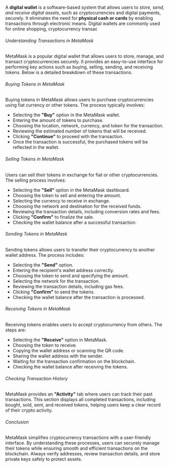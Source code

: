 
<p>A <strong>digital wallet</strong> is a software-based system that allows users to <em>store, send, and receive digital assets</em>, such as cryptocurrencies and digital payments, securely. It eliminates the need for <strong>physical cash or cards</strong> by enabling transactions through electronic means. Digital wallets are commonly used for online shopping, cryptocurrency transac

<h6>Understanding Transactions in MetaMask</h6>
<p>MetaMask is a popular digital wallet that allows users to store, manage, and transact cryptocurrencies securely. It provides an easy-to-use interface for performing key actions such as buying, selling, sending, and receiving tokens. Below is a detailed breakdown of these transactions.</p>


<h6>Buying Tokens in MetaMask</h6>
    <p>Buying tokens in MetaMask allows users to purchase cryptocurrencies using fiat currency or other tokens. The process typically involves:</p>
    <ul>
        <li>Selecting the <strong>"Buy"</strong> option in the MetaMask wallet.</li>
        <li>Entering the amount of tokens to purchase.</li>
        <li>Choosing the location, network, currency, and token for the transaction.</li>
        <li>Reviewing the estimated number of tokens that will be received.</li>
        <li>Clicking <strong>"Continue"</strong> to proceed with the transaction.</li>
        <li>Once the transaction is successful, the purchased tokens will be reflected in the wallet.</li>
    </ul>
  <h6>Selling Tokens in MetaMask</h6>
    <p>Users can sell their tokens in exchange for fiat or other cryptocurrencies. The selling process involves:</p>
    <ul>
        <li>Selecting the <strong>"Sell"</strong> option in the MetaMask dashboard.</li>
        <li>Choosing the token to sell and entering the amount.</li>
        <li>Selecting the currency to receive in exchange.</li>
        <li>Choosing the network and destination for the received funds.</li>
        <li>Reviewing the transaction details, including conversion rates and fees.</li>
        <li>Clicking <strong>"Confirm"</strong> to finalize the sale.</li>
        <li>Checking the wallet balance after a successful transaction.</li>
    </ul>

 <h6>Sending Tokens in MetaMask</h6>
    <p>Sending tokens allows users to transfer their cryptocurrency to another wallet address. The process includes:</p>
    <ul>
        <li>Selecting the <strong>"Send"</strong> option.</li>
        <li>Entering the recipient's wallet address correctly.</li>
        <li>Choosing the token to send and specifying the amount.</li>
        <li>Selecting the network for the transaction.</li>
        <li>Reviewing the transaction details, including gas fees.</li>
        <li>Clicking <strong>"Confirm"</strong> to send the tokens.</li>
        <li>Checking the wallet balance after the transaction is processed.</li>
    </ul>
 <h6>Receiving Tokens in MetaMask</h6>
    <p>Receiving tokens enables users to accept cryptocurrency from others. The steps are:</p>
    <ul>
        <li>Selecting the <strong>"Receive"</strong> option in MetaMask.</li>
        <li>Choosing the token to receive.</li>
        <li>Copying the wallet address or scanning the QR code.</li>
        <li>Sharing the wallet address with the sender.</li>
        <li>Waiting for the transaction confirmation on the blockchain.</li>
        <li>Checking the wallet balance after receiving the tokens.</li>
    </ul>

<h6>Checking Transaction History</h6>
    <p>MetaMask provides an <strong>"Activity"</strong> tab where users can track their past transactions. This section displays all completed transactions, including bought, sold, sent, and received tokens, helping users keep a clear record of their crypto activity.</p>

 <h6>Conclusion</h6>
    <p>MetaMask simplifies cryptocurrency transactions with a user-friendly interface. By understanding these processes, users can securely manage their tokens while ensuring smooth and efficient transactions on the blockchain. Always verify addresses, review transaction details, and store private keys safely to protect assets.</p>